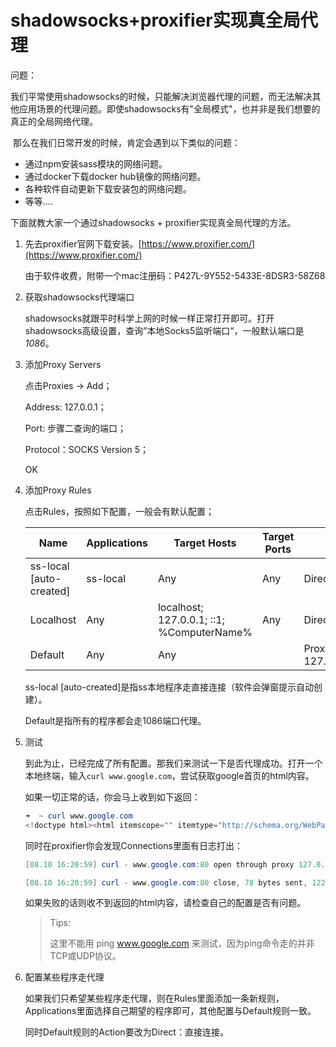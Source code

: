 # shadowsocks+proxifier实现真全局代理

问题：

​	我们平常使用shadowsocks的时候，只能解决浏览器代理的问题，而无法解决其他应用场景的代理问题。即使shadowsocks有"全局模式"，也并非是我们想要的真正的全局网络代理。

​	那么在我们日常开发的时候，肯定会遇到以下类似的问题：

- 通过npm安装sass模块的网络问题。
- 通过docker下载docker hub镜像的网络问题。
- 各种软件自动更新下载安装包的网络问题。
- 等等....



下面就教大家一个通过shadowsocks + proxifier实现真全局代理的方法。

1. 先去proxifier官网下载安装。[https://www.proxifier.com/](https://www.proxifier.com/)

   由于软件收费，附带一个mac注册码：P427L-9Y552-5433E-8DSR3-58Z68

2. 获取shadowsocks代理端口

   shadowsocks就跟平时科学上网的时候一样正常打开即可。打开shadowsocks高级设置，查询”本地Socks5监听端口“，一般默认端口是*1086*。

3. 添加Proxy Servers

   点击Proxies -> Add；

   Address: 127.0.0.1；

   Port: 步骤二查询的端口；

   Protocol：SOCKS Version 5；

   OK

4. 添加Proxy Rules

   点击Rules，按照如下配置，一般会有默认配置；

   | Name                    | Applications | Target Hosts                              | Target Ports | Action                      |
   | ----------------------- | ------------ | ----------------------------------------- | ------------ | --------------------------- |
   | ss-local [auto-created] | ss-local     | Any                                       | Any          | Direct                      |
   | Localhost               | Any          | localhost; 127.0.0.1; ::1; %ComputerName% | Any          | Direct                      |
   | Default                 | Any          | Any                                       |              | Proxy SOCKS5 127.0.0.1:1086 |

   ss-local [auto-created]是指ss本地程序走直接连接（软件会弹窗提示自动创建）。

   Default是指所有的程序都会走1086端口代理。

5. 测试

   到此为止，已经完成了所有配置。那我们来测试一下是否代理成功。打开一个本地终端，输入`curl www.google.com`，尝试获取google首页的html内容。

   如果一切正常的话，你会马上收到如下返回：

   ```powershell
   ➜  ~ curl www.google.com
   <!doctype html><html itemscope="" itemtype="http://schema.org/WebPage" lang="en"><head><meta content="Search the world's information, including webpages, images, videos and more. Google has many special features to help you find exactly what you're looking......
   ```

   同时在proxifier你会发现Connections里面有日志打出：

   ```powershell
   [08.10 16:20:59] curl - www.google.com:80 open through proxy 127.0.0.1:1086 SOCKS5
   
   [08.10 16:20:59] curl - www.google.com:80 close, 78 bytes sent, 12210 bytes (11.9 KB) received, lifetime <1 sec
   ```

   如果失败的话则收不到返回的html内容，请检查自己的配置是否有问题。

   >Tips:
   >
   >这里不能用 ping www.google.com 来测试，因为ping命令走的并非TCP或UDP协议。

6. 配置某些程序走代理

   如果我们只希望某些程序走代理，则在Rules里面添加一条新规则，Applications里面选择自己期望的程序即可，其他配置与Default规则一致。

   同时Default规则的Action要改为Direct：直接连接。